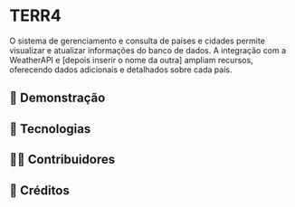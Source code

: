 # TERR4  
O sistema de gerenciamento e consulta de países e cidades permite visualizar e atualizar informações do banco de dados. A integração com a WeatherAPI e [depois inserir o nome da outra] ampliam recursos, oferecendo dados adicionais e detalhados sobre cada país.
## 🔎 Demonstração
## 🔧 Tecnologias 
## 🧑‍💻 Contribuidores
## 📃 Créditos
